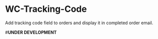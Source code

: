 # WC-Tracking-Code
Add tracking code field to orders and display it in completed order email.


#__UNDER DEVELOPMENT__
